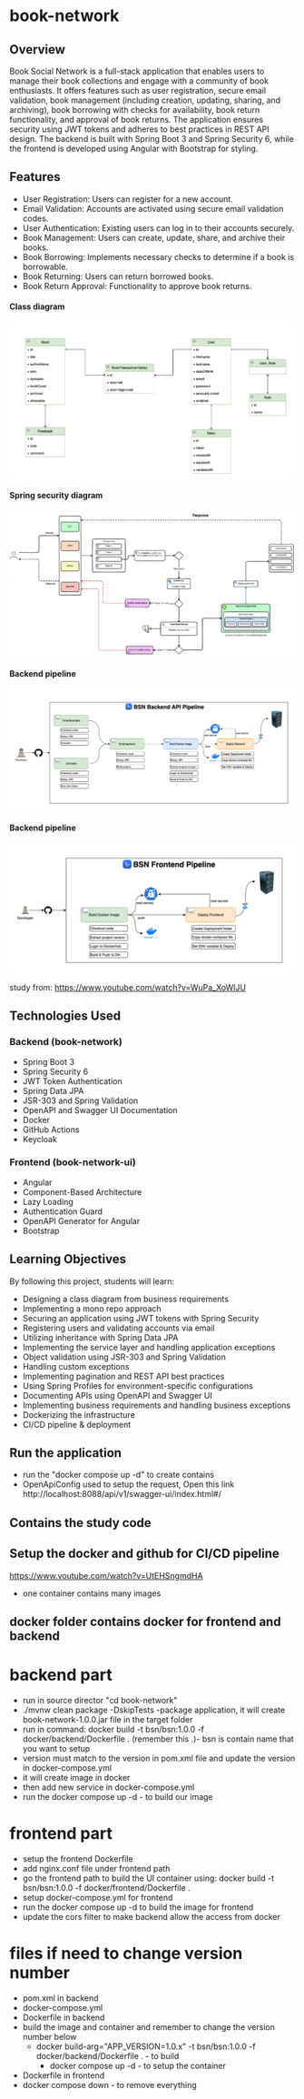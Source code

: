 # book-network
## Overview

Book Social Network is a full-stack application that enables users to manage their book collections and engage with a community of book enthusiasts. It offers features such as user registration, secure email validation, book management (including creation, updating, sharing, and archiving), book borrowing with checks for availability, book return functionality, and approval of book returns. The application ensures security using JWT tokens and adheres to best practices in REST API design. The backend is built with Spring Boot 3 and Spring Security 6, while the frontend is developed using Angular with Bootstrap for styling.

## Features

- User Registration: Users can register for a new account.
- Email Validation: Accounts are activated using secure email validation codes.
- User Authentication: Existing users can log in to their accounts securely.
- Book Management: Users can create, update, share, and archive their books.
- Book Borrowing: Implements necessary checks to determine if a book is borrowable.
- Book Returning: Users can return borrowed books.
- Book Return Approval: Functionality to approve book returns.

#### Class diagram
![Class diagram](screenshots/class-diagram.png)

#### Spring security diagram
![Security diagram](screenshots/security.png)

#### Backend pipeline
![Security diagram](screenshots/be-pipeline.png)

#### Backend pipeline
![Security diagram](screenshots/fe-pipeline.png)

study from: https://www.youtube.com/watch?v=WuPa_XoWlJU
## Technologies Used

### Backend (book-network)

- Spring Boot 3
- Spring Security 6
- JWT Token Authentication
- Spring Data JPA
- JSR-303 and Spring Validation
- OpenAPI and Swagger UI Documentation
- Docker
- GitHub Actions
- Keycloak

### Frontend (book-network-ui)

- Angular
- Component-Based Architecture
- Lazy Loading
- Authentication Guard
- OpenAPI Generator for Angular
- Bootstrap

## Learning Objectives

By following this project, students will learn:

- Designing a class diagram from business requirements
- Implementing a mono repo approach
- Securing an application using JWT tokens with Spring Security
- Registering users and validating accounts via email
- Utilizing inheritance with Spring Data JPA
- Implementing the service layer and handling application exceptions
- Object validation using JSR-303 and Spring Validation
- Handling custom exceptions
- Implementing pagination and REST API best practices
- Using Spring Profiles for environment-specific configurations
- Documenting APIs using OpenAPI and Swagger UI
- Implementing business requirements and handling business exceptions
- Dockerizing the infrastructure
- CI/CD pipeline & deployment

## Run the application
- run the "docker compose up -d" to create contains
- OpenApiConfig used to setup the request, Open this link http://localhost:8088/api/v1/swagger-ui/index.html#/

## Contains the study code

## Setup the docker and github for CI/CD pipeline
https://www.youtube.com/watch?v=UtEHSngmdHA

- one container contains many images

## docker folder contains docker for frontend and backend
# backend part
- run in source director "cd book-network"
- ./mvnw clean package -DskipTests    -package application, it will create book-network-1.0.0.jar file in the target folder
- run in command: docker build -t bsn/bsn:1.0.0 -f docker/backend/Dockerfile .      (remember this .)- bsn is contain name that you want to setup
- version must match to the version in pom.xml file and update the version in docker-compose.yml
- it will create image in docker
- then add new service in docker-compose.yml
- run the docker compose up -d            - to build our image
# frontend part
- setup the frontend Dockerfile
- add nginx.conf file under frontend path
- go the frontend path to build the UI container using: docker build -t bsn/bsn:1.0.0 -f docker/frontend/Dockerfile .
- setup docker-compose.yml for frontend
- run the docker compose up -d to build the image for frontend
- update the cors filter to make backend allow the access from docker

# files if need to change version number
- pom.xml in backend
- docker-compose.yml
- Dockerfile in backend
- build the image and container and remember to change the version number below
  - docker build-arg="APP_VERSION=1.0.x" -t bsn/bsn:1.0.0 -f docker/backend/Dockerfile .  - to build
    - docker compose up -d              -                               to setup the container
- Dockerfile in frontend
- docker compose down         - to remove everything